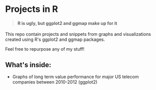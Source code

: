 # Projects in R 

> #### R is ugly, but ggplot2 and ggmap make up for it

This repo contain projects and snippets from graphs and visualizations created using R's ggplot2 and ggmap packages.

Feel free to repurpose any of my stuff!

## What's inside:
* Graphs of long term value performance for major US telecom companies between 2010-2012 (ggplot2)

